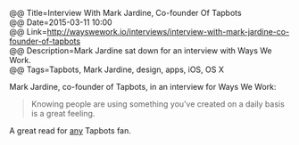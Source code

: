 @@ Title=Interview With Mark Jardine, Co-founder Of Tapbots  
@@ Date=2015-03-11 10:00  
@@ Link=http://wayswework.io/interviews/interview-with-mark-jardine-co-founder-of-tapbots  
@@ Description=Mark Jardine sat down for an interview with Ways We Work.  
@@ Tags=Tapbots, Mark Jardine, design, apps, iOS, OS X  

Mark Jardine, co-founder of Tapbots, in an interview for Ways We Work:
>Knowing people are using something you’ve created on a daily basis is a great feeling.

A great read for [any][theoveranalyzed] Tapbots fan.

[theoveranalyzed]: http://www.theoveranalyzed.net/2015/2/27/tapbots-new-website